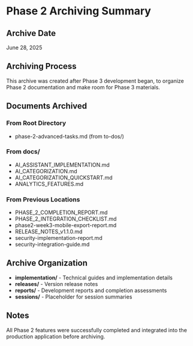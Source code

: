 # Phase 2 Archiving Summary

## Archive Date
June 28, 2025

## Archiving Process
This archive was created after Phase 3 development began, to organize Phase 2 documentation and make room for Phase 3 materials.

## Documents Archived

### From Root Directory
- phase-2-advanced-tasks.md (from to-dos/)

### From docs/
- AI_ASSISTANT_IMPLEMENTATION.md
- AI_CATEGORIZATION.md
- AI_CATEGORIZATION_QUICKSTART.md
- ANALYTICS_FEATURES.md

### From Previous Locations
- PHASE_2_COMPLETION_REPORT.md
- PHASE_2_INTEGRATION_CHECKLIST.md
- phase2-week3-mobile-export-report.md
- RELEASE_NOTES_v1.1.0.md
- security-implementation-report.md
- security-integration-guide.md

## Archive Organization
- **implementation/** - Technical guides and implementation details
- **releases/** - Version release notes
- **reports/** - Development reports and completion assessments
- **sessions/** - Placeholder for session summaries

## Notes
All Phase 2 features were successfully completed and integrated into the production application before archiving.